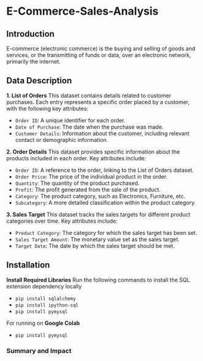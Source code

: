 # E-Commerce-Sales-Analysis

## Introduction
E-commerce (electronic commerce) is the buying and selling of goods and services, or the transmitting of funds or data, over an electronic network, primarily the internet.

## Data Description
**1. List of Orders**
This dataset contains details related to customer purchases. Each entry represents a specific order placed by a customer, with the following key attributes:
- `Order ID`: A unique identifier for each order.
- `Date of Purchase`: The date when the purchase was made.
- `Customer Details`: Information about the customer, including relevant contact or demographic information.

**2. Order Details**
This dataset provides specific information about the products included in each order. Key attributes include:
- `Order ID`: A reference to the order, linking to the List of Orders dataset.
- `Order Price`: The price of the individual product in the order.
- `Quantity`: The quantity of the product purchased.
- `Profit`: The profit generated from the sale of the product.
- `Category`: The product category, such as Electronics, Furniture, etc.
- `Subcategory`: A more detailed classification within the product category.

**3. Sales Target** 
This dataset tracks the sales targets for different product categories over time. Key attributes include:
- `Product Category`: The category for which the sales target has been set.
- `Sales Target Amount`: The monetary value set as the sales target.
- `Target Date`: The date by which the sales target should be met.


## Installation
**Install Required Libraries**
Run the following commands to install the SQL extension dependency locally
 - `pip install sqlalchemy`
 - `pip install ipython-sql`
 - `pip install pymysql`

For running on **Google Colab**
- `pip install pymysql`

### **Summary and Impact**